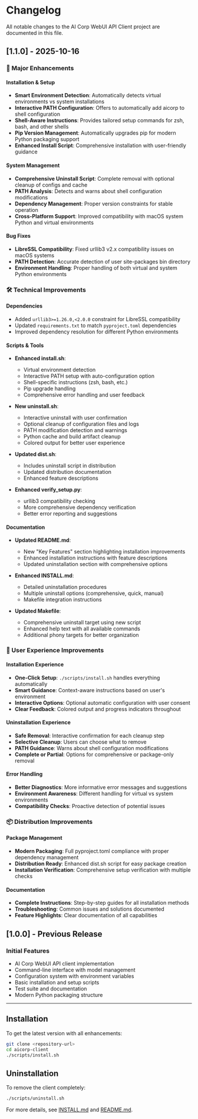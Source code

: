 # Changelog

All notable changes to the AI Corp WebUI API Client project are documented in this file.

## [1.1.0] - 2025-10-16

### 🚀 Major Enhancements

#### Installation & Setup
- **Smart Environment Detection**: Automatically detects virtual environments vs system installations
- **Interactive PATH Configuration**: Offers to automatically add aicorp to shell configuration
- **Shell-Aware Instructions**: Provides tailored setup commands for zsh, bash, and other shells
- **Pip Version Management**: Automatically upgrades pip for modern Python packaging support
- **Enhanced Install Script**: Comprehensive installation with user-friendly guidance

#### System Management
- **Comprehensive Uninstall Script**: Complete removal with optional cleanup of configs and cache
- **PATH Analysis**: Detects and warns about shell configuration modifications
- **Dependency Management**: Proper version constraints for stable operation
- **Cross-Platform Support**: Improved compatibility with macOS system Python and virtual environments

#### Bug Fixes
- **LibreSSL Compatibility**: Fixed urllib3 v2.x compatibility issues on macOS systems
- **PATH Detection**: Accurate detection of user site-packages bin directory
- **Environment Handling**: Proper handling of both virtual and system Python environments

### 🛠️ Technical Improvements

#### Dependencies
- Added `urllib3>=1.26.0,<2.0.0` constraint for LibreSSL compatibility
- Updated `requirements.txt` to match `pyproject.toml` dependencies
- Improved dependency resolution for different Python environments

#### Scripts & Tools
- **Enhanced install.sh**: 
  - Virtual environment detection
  - Interactive PATH setup with auto-configuration option
  - Shell-specific instructions (zsh, bash, etc.)
  - Pip upgrade handling
  - Comprehensive error handling and user feedback

- **New uninstall.sh**:
  - Interactive uninstall with user confirmation
  - Optional cleanup of configuration files and logs
  - PATH modification detection and warnings
  - Python cache and build artifact cleanup
  - Colored output for better user experience

- **Updated dist.sh**: 
  - Includes uninstall script in distribution
  - Updated distribution documentation
  - Enhanced feature descriptions

- **Enhanced verify_setup.py**:
  - urllib3 compatibility checking
  - More comprehensive dependency verification
  - Better error reporting and suggestions

#### Documentation
- **Updated README.md**: 
  - New "Key Features" section highlighting installation improvements
  - Enhanced installation instructions with feature descriptions
  - Updated uninstallation section with comprehensive options

- **Enhanced INSTALL.md**: 
  - Detailed uninstallation procedures
  - Multiple uninstall options (comprehensive, quick, manual)
  - Makefile integration instructions

- **Updated Makefile**: 
  - Comprehensive uninstall target using new script
  - Enhanced help text with all available commands
  - Additional phony targets for better organization

### 🎯 User Experience Improvements

#### Installation Experience
- **One-Click Setup**: `./scripts/install.sh` handles everything automatically
- **Smart Guidance**: Context-aware instructions based on user's environment
- **Interactive Options**: Optional automatic configuration with user consent
- **Clear Feedback**: Colored output and progress indicators throughout

#### Uninstallation Experience
- **Safe Removal**: Interactive confirmation for each cleanup step
- **Selective Cleanup**: Users can choose what to remove
- **PATH Guidance**: Warns about shell configuration modifications
- **Complete or Partial**: Options for comprehensive or package-only removal

#### Error Handling
- **Better Diagnostics**: More informative error messages and suggestions
- **Environment Awareness**: Different handling for virtual vs system environments
- **Compatibility Checks**: Proactive detection of potential issues

### 📦 Distribution Improvements

#### Package Management
- **Modern Packaging**: Full pyproject.toml compliance with proper dependency management
- **Distribution Ready**: Enhanced dist.sh script for easy package creation
- **Installation Verification**: Comprehensive setup verification with multiple checks

#### Documentation
- **Complete Instructions**: Step-by-step guides for all installation methods
- **Troubleshooting**: Common issues and solutions documented
- **Feature Highlights**: Clear documentation of all capabilities

## [1.0.0] - Previous Release

### Initial Features
- AI Corp WebUI API client implementation
- Command-line interface with model management
- Configuration system with environment variables
- Basic installation and setup scripts
- Test suite and documentation
- Modern Python packaging structure

---

## Installation

To get the latest version with all enhancements:

```bash
git clone <repository-url>
cd aicorp-client
./scripts/install.sh
```

## Uninstallation

To remove the client completely:

```bash
./scripts/uninstall.sh
```

For more details, see [INSTALL.md](INSTALL.md) and [README.md](README.md).
